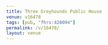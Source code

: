 ```yaml
---
title: Three Greyhounds Public House
venue: v16478
tags: [pub, "fhrs:428094"]
permalink: /v/16478/
layout: venue
---
```

